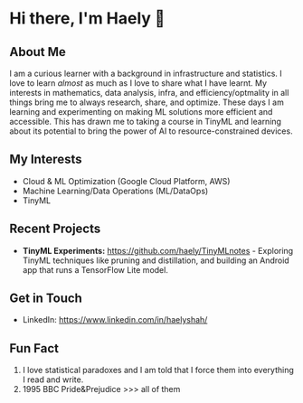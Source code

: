 # Hi there, I'm Haely 👋

## About Me
I am a curious learner with a background in infrastructure and statistics. I love to learn *almost* as much as I love to share what I have learnt. My interests in mathematics, data analysis, infra, and efficiency/optmality in all things bring me to always research, share, and optimize. These days I am learning and experimenting on making ML solutions more efficient and accessible. This has drawn me to taking a course in TinyML and learning about its potential to bring the power of AI to resource-constrained devices.

## My Interests

- Cloud & ML Optimization (Google Cloud Platform, AWS)
- Machine Learning/Data Operations (ML/DataOps)
- TinyML

## Recent Projects

- **TinyML Experiments:**  https://github.com/haely/TinyMLnotes -  Exploring TinyML techniques like pruning and distillation, and building an Android app that runs a TensorFlow Lite model.

## Get in Touch
- LinkedIn: https://www.linkedin.com/in/haelyshah/

## Fun Fact
1. I love statistical paradoxes and I am told that I force them into everything I read and write.
2. 1995 BBC Pride&Prejudice >>> all of them
